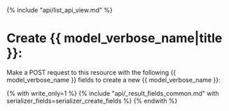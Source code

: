 {% include "api/list_api_view.md" %}

# Create {{ model_verbose_name|title }}:

Make a POST request to this resource with the following {{ model_verbose_name }}
fields to create a new {{ model_verbose_name }}:

{% with write_only=1 %}
{% include "api/_result_fields_common.md" with serializer_fields=serializer_create_fields %}
{% endwith %}
